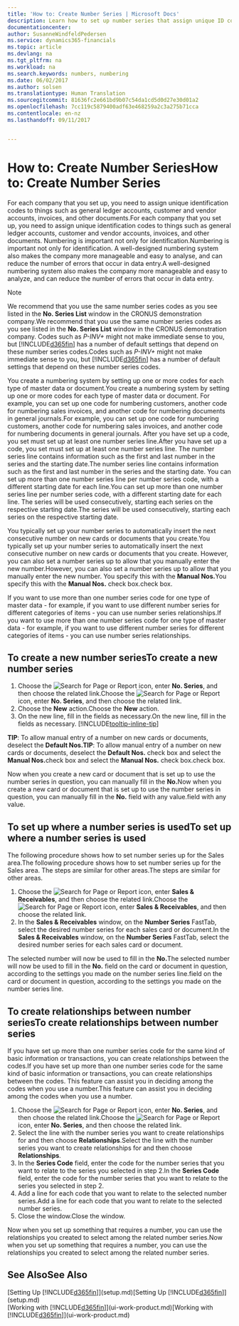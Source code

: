 ```yaml
---
title: 'How to: Create Number Series | Microsoft Docs'
description: Learn how to set up number series that assign unique ID codes to accounts and documents in Dynamics 365 for Financials.
documentationcenter: 
author: SusanneWindfeldPedersen
ms.service: dynamics365-financials
ms.topic: article
ms.devlang: na
ms.tgt_pltfrm: na
ms.workload: na
ms.search.keywords: numbers, numbering
ms.date: 06/02/2017
ms.author: solsen
ms.translationtype: Human Translation
ms.sourcegitcommit: 81636fc2e661bd9b07c54da1cd5d0d27e30d01a2
ms.openlocfilehash: 7cc119c5879400adf63e468259a2c3a275b71cca
ms.contentlocale: en-nz
ms.lasthandoff: 09/11/2017


---
```

# <a name="how-to-create-number-series"></a><span data-ttu-id="220ab-103">How to: Create Number Series</span><span class="sxs-lookup"><span data-stu-id="220ab-103">How to: Create Number Series</span></span>
<span data-ttu-id="220ab-104">For each company that you set up, you need to assign unique identification codes to things such as general ledger accounts, customer and vendor accounts, invoices, and other documents.</span><span class="sxs-lookup"><span data-stu-id="220ab-104">For each company that you set up, you need to assign unique identification codes to things such as general ledger accounts, customer and vendor accounts, invoices, and other documents.</span></span> <span data-ttu-id="220ab-105">Numbering is important not only for identification.</span><span class="sxs-lookup"><span data-stu-id="220ab-105">Numbering is important not only for identification.</span></span> <span data-ttu-id="220ab-106">A well-designed numbering system also makes the company more manageable and easy to analyse, and can reduce the number of errors that occur in data entry.</span><span class="sxs-lookup"><span data-stu-id="220ab-106">A well-designed numbering system also makes the company more manageable and easy to analyze, and can reduce the number of errors that occur in data entry.</span></span>

> [!NOTE]  
>   <span data-ttu-id="220ab-107">We recommend that you use the same number series codes as you see listed in the **No. Series List** window in the CRONUS demonstration company.</span><span class="sxs-lookup"><span data-stu-id="220ab-107">We recommend that you use the same number series codes as you see listed in the **No. Series List** window in the CRONUS demonstration company.</span></span> <span data-ttu-id="220ab-108">Codes such as *P-INV+* might not make immediate sense to you, but [!INCLUDE[d365fin](includes/d365fin_md.md)] has a number of default settings that depend on these number series codes.</span><span class="sxs-lookup"><span data-stu-id="220ab-108">Codes such as *P-INV+* might not make immediate sense to you, but [!INCLUDE[d365fin](includes/d365fin_md.md)] has a number of default settings that depend on these number series codes.</span></span>

<span data-ttu-id="220ab-109">You create a numbering system by setting up one or more codes for each type of master data or document.</span><span class="sxs-lookup"><span data-stu-id="220ab-109">You create a numbering system by setting up one or more codes for each type of master data or document.</span></span> <span data-ttu-id="220ab-110">For example, you can set up one code for numbering customers, another code for numbering sales invoices, and another code for numbering documents in general journals.</span><span class="sxs-lookup"><span data-stu-id="220ab-110">For example, you can set up one code for numbering customers, another code for numbering sales invoices, and another code for numbering documents in general journals.</span></span> <span data-ttu-id="220ab-111">After you have set up a code, you set must set up at least one number series line.</span><span class="sxs-lookup"><span data-stu-id="220ab-111">After you have set up a code, you set must set up at least one number series line.</span></span> <span data-ttu-id="220ab-112">The number series line contains information such as the first and last number in the series and the starting date.</span><span class="sxs-lookup"><span data-stu-id="220ab-112">The number series line contains information such as the first and last number in the series and the starting date.</span></span> <span data-ttu-id="220ab-113">You can set up more than one number series line per number series code, with a different starting date for each line.</span><span class="sxs-lookup"><span data-stu-id="220ab-113">You can set up more than one number series line per number series code, with a different starting date for each line.</span></span> <span data-ttu-id="220ab-114">The series will be used consecutively, starting each series on the respective starting date.</span><span class="sxs-lookup"><span data-stu-id="220ab-114">The series will be used consecutively, starting each series on the respective starting date.</span></span>

<span data-ttu-id="220ab-115">You typically set up your number series to automatically insert the next consecutive number on new cards or documents that you create.</span><span class="sxs-lookup"><span data-stu-id="220ab-115">You typically set up your number series to automatically insert the next consecutive number on new cards or documents that you create.</span></span> <span data-ttu-id="220ab-116">However, you can also set a number series up to allow that you manually enter the new number.</span><span class="sxs-lookup"><span data-stu-id="220ab-116">However, you can also set a number series up to allow that you manually enter the new number.</span></span> <span data-ttu-id="220ab-117">You specify this with the **Manual Nos.**</span><span class="sxs-lookup"><span data-stu-id="220ab-117">You specify this with the **Manual Nos.**</span></span> <span data-ttu-id="220ab-118">check box.</span><span class="sxs-lookup"><span data-stu-id="220ab-118">check box.</span></span>

<span data-ttu-id="220ab-119">If you want to use more than one number series code for one type of master data - for example, if you want to use different number series for different categories of items - you can use number series relationships.</span><span class="sxs-lookup"><span data-stu-id="220ab-119">If you want to use more than one number series code for one type of master data - for example, if you want to use different number series for different categories of items - you can use number series relationships.</span></span>

## <a name="to-create-a-new-number-series"></a><span data-ttu-id="220ab-120">To create a new number series</span><span class="sxs-lookup"><span data-stu-id="220ab-120">To create a new number series</span></span>
1. <span data-ttu-id="220ab-121">Choose the ![Search for Page or Report](media/ui-search/search_small.png "Search for Page or Report icon") icon, enter **No. Series**, and then choose the related link.</span><span class="sxs-lookup"><span data-stu-id="220ab-121">Choose the ![Search for Page or Report](media/ui-search/search_small.png "Search for Page or Report icon") icon, enter **No. Series**, and then choose the related link.</span></span>
2. <span data-ttu-id="220ab-122">Choose the **New** action.</span><span class="sxs-lookup"><span data-stu-id="220ab-122">Choose the **New** action.</span></span>
3. <span data-ttu-id="220ab-123">On the new line, fill in the fields as necessary.</span><span class="sxs-lookup"><span data-stu-id="220ab-123">On the new line, fill in the fields as necessary.</span></span> [!INCLUDE[tooltip-inline-tip](includes/tooltip-inline-tip_md.md)]

<span data-ttu-id="220ab-124">**TIP**: To allow manual entry of a number on new cards or documents, deselect the **Default Nos.**</span><span class="sxs-lookup"><span data-stu-id="220ab-124">**TIP**: To allow manual entry of a number on new cards or documents, deselect the **Default Nos.**</span></span> <span data-ttu-id="220ab-125">check box and select the **Manual Nos.**</span><span class="sxs-lookup"><span data-stu-id="220ab-125">check box and select the **Manual Nos.**</span></span> <span data-ttu-id="220ab-126">check box.</span><span class="sxs-lookup"><span data-stu-id="220ab-126">check box.</span></span>

<span data-ttu-id="220ab-127">Now when you create a new card or document that is set up to use the number series in question, you can manually fill in the **No.**</span><span class="sxs-lookup"><span data-stu-id="220ab-127">Now when you create a new card or document that is set up to use the number series in question, you can manually fill in the **No.**</span></span> <span data-ttu-id="220ab-128">field with any value.</span><span class="sxs-lookup"><span data-stu-id="220ab-128">field with any value.</span></span>  

## <a name="to-set-up-where-a-number-series-is-used"></a><span data-ttu-id="220ab-129">To set up where a number series is used</span><span class="sxs-lookup"><span data-stu-id="220ab-129">To set up where a number series is used</span></span>
<span data-ttu-id="220ab-130">The following procedure shows how to set number series up for the Sales area.</span><span class="sxs-lookup"><span data-stu-id="220ab-130">The following procedure shows how to set number series up for the Sales area.</span></span> <span data-ttu-id="220ab-131">The steps are similar for other areas.</span><span class="sxs-lookup"><span data-stu-id="220ab-131">The steps are similar for other areas.</span></span>
1. <span data-ttu-id="220ab-132">Choose the ![Search for Page or Report](media/ui-search/search_small.png "Search for Page or Report icon") icon, enter **Sales & Receivables**, and then choose the related link.</span><span class="sxs-lookup"><span data-stu-id="220ab-132">Choose the ![Search for Page or Report](media/ui-search/search_small.png "Search for Page or Report icon") icon, enter **Sales & Receivables**, and then choose the related link.</span></span>
2. <span data-ttu-id="220ab-133">In the **Sales & Receivables** window, on the **Number Series** FastTab, select the desired number series for each sales card or document.</span><span class="sxs-lookup"><span data-stu-id="220ab-133">In the **Sales & Receivables** window, on the **Number Series** FastTab, select the desired number series for each sales card or document.</span></span>

<span data-ttu-id="220ab-134">The selected number will now be used to fill in the **No.**</span><span class="sxs-lookup"><span data-stu-id="220ab-134">The selected number will now be used to fill in the **No.**</span></span> <span data-ttu-id="220ab-135">field on the card or document in question, according to the settings you made on the number series line.</span><span class="sxs-lookup"><span data-stu-id="220ab-135">field on the card or document in question, according to the settings you made on the number series line.</span></span>

## <a name="to-create-relationships-between-number-series"></a><span data-ttu-id="220ab-136">To create relationships between number series</span><span class="sxs-lookup"><span data-stu-id="220ab-136">To create relationships between number series</span></span>
<span data-ttu-id="220ab-137">If you have set up more than one number series code for the same kind of basic information or transactions, you can create relationships between the codes.</span><span class="sxs-lookup"><span data-stu-id="220ab-137">If you have set up more than one number series code for the same kind of basic information or transactions, you can create relationships between the codes.</span></span> <span data-ttu-id="220ab-138">This feature can assist you in deciding among the codes when you use a number.</span><span class="sxs-lookup"><span data-stu-id="220ab-138">This feature can assist you in deciding among the codes when you use a number.</span></span>

1. <span data-ttu-id="220ab-139">Choose the ![Search for Page or Report](media/ui-search/search_small.png "Search for Page or Report icon") icon, enter **No. Series**, and then choose the related link.</span><span class="sxs-lookup"><span data-stu-id="220ab-139">Choose the ![Search for Page or Report](media/ui-search/search_small.png "Search for Page or Report icon") icon, enter **No. Series**, and then choose the related link.</span></span>
2. <span data-ttu-id="220ab-140">Select the line with the number series you want to create relationships for and then choose **Relationships**.</span><span class="sxs-lookup"><span data-stu-id="220ab-140">Select the line with the number series you want to create relationships for and then choose **Relationships**.</span></span>
3. <span data-ttu-id="220ab-141">In the **Series Code** field, enter the code for the number series that you want to relate to the series you selected in step 2.</span><span class="sxs-lookup"><span data-stu-id="220ab-141">In the **Series Code** field, enter the code for the number series that you want to relate to the series you selected in step 2.</span></span>
4. <span data-ttu-id="220ab-142">Add a line for each code that you want to relate to the selected number series.</span><span class="sxs-lookup"><span data-stu-id="220ab-142">Add a line for each code that you want to relate to the selected number series.</span></span>
5. <span data-ttu-id="220ab-143">Close the window.</span><span class="sxs-lookup"><span data-stu-id="220ab-143">Close the window.</span></span>

<span data-ttu-id="220ab-144">Now when you set up something that requires a number, you can use the relationships you created to select among the related number series.</span><span class="sxs-lookup"><span data-stu-id="220ab-144">Now when you set up something that requires a number, you can use the relationships you created to select among the related number series.</span></span>

## <a name="see-also"></a><span data-ttu-id="220ab-145">See Also</span><span class="sxs-lookup"><span data-stu-id="220ab-145">See Also</span></span>
<span data-ttu-id="220ab-146">[Setting Up [!INCLUDE[d365fin](includes/d365fin_md.md)]](setup.md)</span><span class="sxs-lookup"><span data-stu-id="220ab-146">[Setting Up [!INCLUDE[d365fin](includes/d365fin_md.md)]](setup.md)</span></span>  
<span data-ttu-id="220ab-147">[Working with [!INCLUDE[d365fin](includes/d365fin_md.md)]](ui-work-product.md)</span><span class="sxs-lookup"><span data-stu-id="220ab-147">[Working with [!INCLUDE[d365fin](includes/d365fin_md.md)]](ui-work-product.md)</span></span>  

